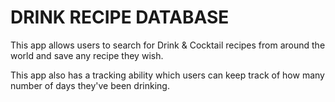 # DRINK RECIPE DATABASE

This app allows users to search for Drink & Cocktail recipes from around the world and save any recipe they wish.

This app also has a tracking ability which users can keep track of how many number of days they've been drinking.  
